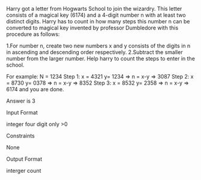 Harry got a letter from Hogwarts School to join the wizardry. This letter consists of a magical key (6174) and a 4-digit number n with at least two distinct digits. Harry has to count in how many steps this number n can be converted to magical key invented by professor Dumbledore with this procedure as follows:

1.For number n, create two new numbers x and y consists of the digits in n in ascending and descending order respectively.
2.Subtract the smaller number from the larger number.
Help harry to count the steps to enter in the school.

For example:
N = 1234
Step 1: x = 4321 y= 1234 => n = x-y => 3087
Step 2: x = 8730 y= 0378 => n = x-y => 8352
Step 3: x = 8532 y= 2358 => n = x-y => 6174
and you are done.

Answer is 3


Input Format

integer four digit only >0

Constraints

None

Output Format

interger count